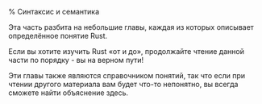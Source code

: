 % Синтаксис и семантика

Эта часть разбита на небольшие главы, каждая из которых описывает определённое
понятие Rust.

Если вы хотите изучить Rust «от и до», продолжайте чтение данной части по
порядку - вы на верном пути!

Эти главы также являются справочником понятий, так что если при чтении другого
материала вам будет что-то непонятно, вы всегда сможете найти объяснение здесь.
